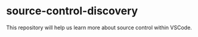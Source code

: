 # source-control-discovery
This repository will help us learn more about source control within VSCode.
